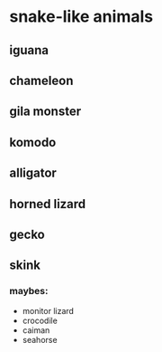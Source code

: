 # snake-like animals

## iguana

## chameleon

## gila monster

## komodo

## alligator

## horned lizard

## gecko

## skink


### maybes:

- monitor lizard
- crocodile
- caiman
- seahorse